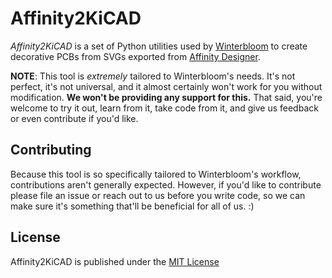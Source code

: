 # Affinity2KiCAD

*Affinity2KiCAD* is a set of Python utilities used by [Winterbloom](https://winterbloom.com) to create decorative PCBs from SVGs exported from [Affinity Designer](https://affinity.serif.com/en-gb/designer/).

**NOTE**: This tool is *extremely* tailored to Winterbloom's needs. It's not perfect, it's not universal, and it almost certainly won't work for you without modification. **We won't be providing any support for this.** That said, you're welcome to try it out, learn from it, take code from it, and give us feedback or even contribute if you'd like.

## Contributing

Because this tool is so specifically tailored to Winterbloom's workflow, contributions aren't generally expected. However, if you'd like to contribute please file an issue or reach out to us before you write code, so we can make sure it's something that'll be beneficial for all of us. :)

## License

Affinity2KiCAD is published under the [MIT License](LICENSE)

